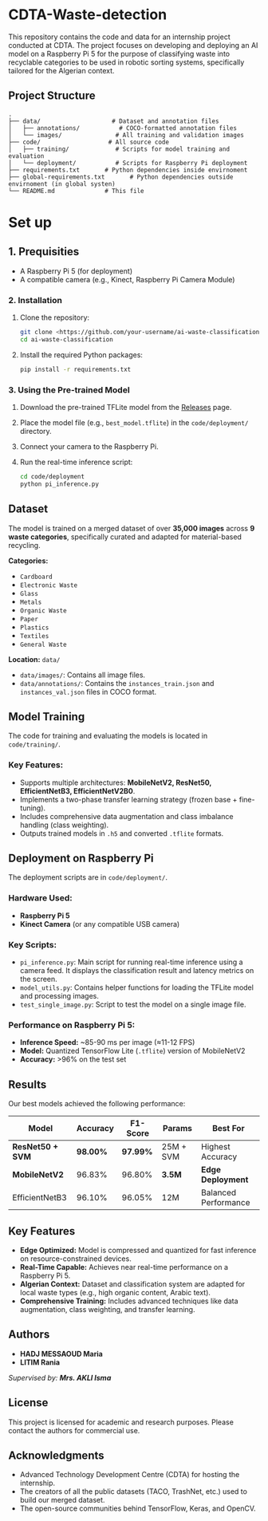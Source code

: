 # CDTA-Waste-detection
This repository contains the code and data for an internship project conducted at CDTA. The project focuses on developing and deploying an AI model on a Raspberry Pi 5 for the purpose of classifying waste into recyclable categories to be used in robotic sorting systems, specifically tailored for the Algerian context.

## Project Structure

```
.
├── data/                    # Dataset and annotation files
│   ├── annotations/           # COCO-formatted annotation files
│   └── images/               # All training and validation images
├── code/                   # All source code
│   ├── training/             # Scripts for model training and evaluation
│   └── deployment/           # Scripts for Raspberry Pi deployment
├── requirements.txt       # Python dependencies inside envirnoment
├── global-requirements.txt       # Python dependencies outside envirnoment (in global systen)
└── README.md              # This file

```

# Set up

## 1. Prequisities

- A Raspberry Pi 5 (for deployment)
- A compatible camera (e.g., Kinect, Raspberry Pi Camera Module)

### 2. Installation

1. Clone the repository:
    
    ```bash
    git clone <https://github.com/your-username/ai-waste-classification.git>
    cd ai-waste-classification
    
    ```
    
2. Install the required Python packages:
    
    ```bash
    pip install -r requirements.txt
    
    ```
    

### 3. Using the Pre-trained Model

1. Download the pre-trained TFLite model from the [Releases](https://github.com/your-username/ai-waste-classification/releases) page.
2. Place the model file (e.g., `best_model.tflite`) in the `code/deployment/` directory.
3. Connect your camera to the Raspberry Pi.
4. Run the real-time inference script:
    
    ```bash
    cd code/deployment
    python pi_inference.py
    
    ```
    

## Dataset

The model is trained on a merged dataset of over **35,000 images** across **9 waste categories**, specifically curated and adapted for material-based recycling.

**Categories:**

- `Cardboard`
- `Electronic Waste`
- `Glass`
- `Metals`
- `Organic Waste`
- `Paper`
- `Plastics`
- `Textiles`
- `General Waste`

**Location:** `data/`

- `data/images/`: Contains all image files.
- `data/annotations/`: Contains the `instances_train.json` and `instances_val.json` files in COCO format.

## Model Training

The code for training and evaluating the models is located in `code/training/`.

### Key Features:

- Supports multiple architectures: **MobileNetV2, ResNet50, EfficientNetB3, EfficientNetV2B0**.
- Implements a two-phase transfer learning strategy (frozen base + fine-tuning).
- Includes comprehensive data augmentation and class imbalance handling (class weighting).
- Outputs trained models in `.h5` and converted `.tflite` formats.

## Deployment on Raspberry Pi

The deployment scripts are in `code/deployment/`.

### Hardware Used:

- **Raspberry Pi 5**
- **Kinect Camera** (or any compatible USB camera)

### Key Scripts:

- `pi_inference.py`: Main script for running real-time inference using a camera feed. It displays the classification result and latency metrics on the screen.
- `model_utils.py`: Contains helper functions for loading the TFLite model and processing images.
- `test_single_image.py`: Script to test the model on a single image file.

### Performance on Raspberry Pi 5:

- **Inference Speed:** ~85-90 ms per image (≈11-12 FPS)
- **Model:** Quantized TensorFlow Lite (`.tflite`) version of MobileNetV2
- **Accuracy:** >96% on the test set

## Results

Our best models achieved the following performance:

| Model | Accuracy | F1-Score | Params | Best For |
| --- | --- | --- | --- | --- |
| **ResNet50 + SVM** | **98.00%** | **97.99%** | 25M + SVM | Highest Accuracy |
| **MobileNetV2** | 96.83% | 96.80% | **3.5M** | **Edge Deployment** |
| EfficientNetB3 | 96.10% | 96.05% | 12M | Balanced Performance |

## Key Features

- **Edge Optimized:** Model is compressed and quantized for fast inference on resource-constrained devices.
- **Real-Time Capable:** Achieves near real-time performance on a Raspberry Pi 5.
- **Algerian Context:** Dataset and classification system are adapted for local waste types (e.g., high organic content, Arabic text).
- **Comprehensive Training:** Includes advanced techniques like data augmentation, class weighting, and transfer learning.

## Authors

- **HADJ MESSAOUD Maria**
- **LITIM Rania**

*Supervised by: **Mrs. AKLI Isma***

## License

This project is licensed for academic and research purposes. Please contact the authors for commercial use.

## Acknowledgments

- Advanced Technology Development Centre (CDTA) for hosting the internship.
- The creators of all the public datasets (TACO, TrashNet, etc.) used to build our merged dataset.
- The open-source communities behind TensorFlow, Keras, and OpenCV.
